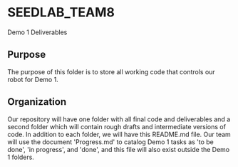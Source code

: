 # SEEDLAB_TEAM8
Demo 1 Deliverables
## Purpose
The purpose of this folder is to store all working code that controls our robot for Demo 1.
## Organization
Our repository will have one folder with all final code and deliverables and a second folder which will contain rough drafts and intermediate versions of code.
In addition to each folder, we will have this README.md file.
Our team will use the document 'Progress.md' to catalog Demo 1 tasks as 'to be done', 'in progress', and 'done', and this file will also exist outside the
Demo 1 folders.
